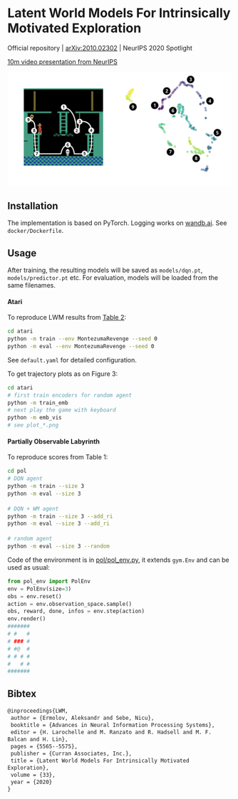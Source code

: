 # Latent World Models For Intrinsically Motivated Exploration
Official repository | [arXiv:2010.02302](https://arxiv.org/abs/2010.02302) | NeurIPS 2020 Spotlight

[10m video presentation from NeurIPS](https://slideslive.com/38937965/latent-world-models-for-intrinsically-motivated-exploration)

![montezuma's revenge t-sne](https://raw.githubusercontent.com/htdt/lwm/master/montezuma.png)

## Installation
The implementation is based on PyTorch. Logging works on [wandb.ai](https://wandb.ai/). See `docker/Dockerfile`.

## Usage
After training, the resulting models will be saved as `models/dqn.pt`, `models/predictor.pt` etc.
For evaluation, models will be loaded from the same filenames.

#### Atari
To reproduce LWM results from [Table 2](https://arxiv.org/abs/2010.02302):
```sh
cd atari
python -m train --env MontezumaRevenge --seed 0
python -m eval --env MontezumaRevenge --seed 0
```
See `default.yaml` for detailed configuration.

To get trajectory plots as on Figure 3:
```sh
cd atari
# first train encoders for random agent
python -m train_emb
# next play the game with keyboard
python -m emb_vis
# see plot_*.png
```

#### Partially Observable Labyrinth
To reproduce scores from Table 1:
```sh
cd pol
# DQN agent
python -m train --size 3
python -m eval --size 3

# DQN + WM agent
python -m train --size 3 --add_ri
python -m eval --size 3 --add_ri

# random agent
python -m eval --size 3 --random
```

Code of the environment is in [pol/pol_env.py](https://github.com/htdt/lwm/blob/master/pol/pol_env.py), it extends `gym.Env` and can be used as usual:
```python
from pol_env import PolEnv
env = PolEnv(size=3)
obs = env.reset()
action = env.observation_space.sample()
obs, reward, done, infos = env.step(action)
env.render()
#######
# #   #
# ### #
# #@  #
# # # #
#   # #
#######
```

## Bibtex
```
@inproceedings{LWM,
 author = {Ermolov, Aleksandr and Sebe, Nicu},
 booktitle = {Advances in Neural Information Processing Systems},
 editor = {H. Larochelle and M. Ranzato and R. Hadsell and M. F. Balcan and H. Lin},
 pages = {5565--5575},
 publisher = {Curran Associates, Inc.},
 title = {Latent World Models For Intrinsically Motivated Exploration},
 volume = {33},
 year = {2020}
}
```
